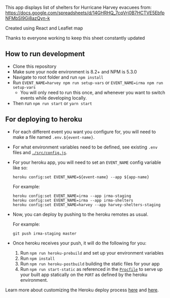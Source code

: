 This app displays list of shelters for Hurricane Harvey evacuees from: https://docs.google.com/spreadsheets/d/14GHRHQ_7cqVrj0B7HCTVE5EbfpNFMbSI9Gi8azQyn-k

Created using React and Leaflet map

Thanks to everyone working to keep this sheet constantly updated


## How to run development

* Clone this repository
* Make sure your node environment is 8.2+ and NPM is 5.3.0
* Navigate to root folder and run ```npm install```
* Run `EVENT_NAME=harvey npm run setup-vars` or `EVENT_NAME=irma npm run setup-vars`
  * You will only need to run this once, and whenever you want to switch events while developing locally.
* Then run ```npm run start``` or ```yarn start```


## For deploying to heroku

* For each different event you want you configure for, you will need to make a file named `.env.${event-name}`.
* For what environment variables need to be defined, see existing `.env` files and [`./src/config.js`](./src/config.js).
* For your heroku app, you will need to set an `EVENT_NAME` config variable like so:

  ```
  heroku config:set EVENT_NAME=${event-name} --app ${app-name}
  ```

  For example:

  ```
  heroku config:set EVENT_NAME=irma --app irma-staging
  heroku config:set EVENT_NAME=irma --app irma-shelters
  heroku config:set EVENT_NAME=harvey --app harvey-shelters-staging
  ```
* Now, you can deploy by pushing to the heroku remotes as usual.

  For example:

  ```
  git push irma-staging master
  ```

* Once heroku receives your push, it will do the following for you:

  1. Run `npm run heroku-prebuild` and set up your environment variables
  1. Run `npm install`
  1. Run `npm run heroku-postbuild` building the static files for your app
  1. Run `npm run start-static` as referenced in the [`Procfile`](./Procfile) to serve up your built app statically on the `PORT` as defined by the heroku environment.


Learn more about customizing the Heroku deploy process [here](https://devcenter.heroku.com/articles/nodejs-support#heroku-specific-build-steps) and [here](https://devcenter.heroku.com/articles/procfile).
